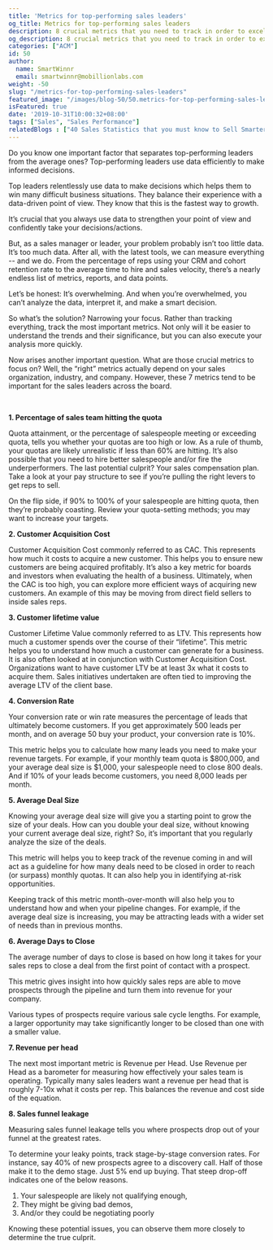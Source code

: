 ```yaml
---
title: 'Metrics for top-performing sales leaders'
og_title: Metrics for top-performing sales leaders
description: 8 crucial metrics that you need to track in order to excel in your sales game.
og_description: 8 crucial metrics that you need to track in order to excel in your sales game.
categories: ["ACM"]
id: 50
author:
  name: SmartWinnr
  email: smartwinnr@mobillionlabs.com
weight: -50
slug: "/metrics-for-top-performing-sales-leaders"
featured_image: "/images/blog-50/50.metrics-for-top-performing-sales-leaders.jpg"
isFeatured: true
date: '2019-10-31T10:00:32+08:00'
tags: ["Sales", "Sales Performance"]
relatedBlogs : ["40 Sales Statistics that you must know to Sell Smarter in 2019", "Top 10 CEOs who started as Sales Reps", "7 Sales Training Games that actually boost your sales team’s skills"]
---
```


Do you know one important factor that separates top-performing leaders from the average ones? Top-performing leaders use data efficiently to make informed decisions.

Top leaders relentlessly use data to make decisions which helps them to win many difficult business situations. They balance their experience with a data-driven point of view. They know that this is the fastest way to growth.

It’s crucial that you always use data to strengthen your point of view and confidently take your decisions/actions.

But, as a sales manager or leader, your problem probably isn’t too little data. It’s too much data. After all, with the latest tools, we can measure everything -- and we do. From the percentage of reps using your CRM and cohort retention rate to the average time to hire and sales velocity, there’s a nearly endless list of metrics, reports, and data points.

Let’s be honest: It’s overwhelming. And when you’re overwhelmed, you can’t analyze the data, interpret it, and make a smart decision.

So what’s the solution? Narrowing your focus. Rather than tracking everything, track the most important metrics. Not only will it be easier to understand the trends and their significance, but you can also execute your analysis more quickly.

Now arises another important question. What are those crucial metrics to focus on? Well, the “right” metrics actually depend on your sales organization, industry, and company. However, these 7 metrics tend to be important for the sales leaders across the board. 

<br>

<img alt="" src="/images/blog-50/Capture .PNG" class="ml-padding-top0 ml-padding-bottom0">

**1. Percentage of sales team hitting the quota**

Quota attainment, or the percentage of salespeople meeting or exceeding quota, tells you whether your quotas are too high or low. As a rule of thumb, your quotas are likely unrealistic if less than 60% are hitting. It’s also possible that you need to hire better salespeople and/or fire the underperformers. The last potential culprit? Your sales compensation plan. Take a look at your pay structure to see if you’re pulling the right levers to get reps to sell.

On the flip side, if 90% to 100% of your salespeople are hitting quota, then they’re probably coasting. Review your quota-setting methods; you may want to increase your targets.

**2. Customer Acquisition Cost**

Customer Acquisition Cost commonly referred to as CAC. This represents how much it costs to acquire a new customer. This helps you to ensure new customers are being acquired profitably. It’s also a key metric for boards and investors when evaluating the health of a business. Ultimately, when the CAC is too high, you can explore more efficient ways of acquiring new customers. An example of this may be moving from direct field sellers to inside sales reps. 

**3. Customer lifetime value**

Customer Lifetime Value commonly referred to as LTV. This represents how much a customer spends over the course of their “lifetime”. This metric helps you to understand how much a customer can generate for a business. It is also often looked at in conjunction with Customer Acquisition Cost. Organizations want to have customer LTV be at least 3x what it costs to acquire them. Sales initiatives undertaken are often tied to improving the average LTV of the client base.

**4. Conversion Rate**

Your conversion rate or win rate measures the percentage of leads that ultimately become customers. If you get approximately 500 leads per month, and on average 50 buy your product, your conversion rate is 10%.

This metric helps you to calculate how many leads you need to make your revenue targets. For example, if your monthly team quota is $800,000, and your average deal size is $1,000, your salespeople need to close 800 deals. And if 10% of your leads become customers, you need 8,000 leads per month.

**5. Average Deal Size**

Knowing your average deal size will give you a starting point to grow the size of your deals. How can you double your deal size, without knowing your current average deal size, right? So, it’s important that you regularly analyze the size of the deals.

This metric will helps you to keep track of the revenue coming in and will act as a guideline for how many deals need to be closed in order to reach (or surpass) monthly quotas. It can also help you in identifying at-risk opportunities.

Keeping track of this metric month-over-month will also help you to understand how and when your pipeline changes. For example, if the average deal size is increasing, you may be attracting leads with a wider set of needs than in previous months.

**6. Average Days to Close**

The average number of days to close is based on how long it takes for your sales reps to close a deal from the first point of contact with a prospect.

This metric gives insight into how quickly sales reps are able to move prospects through the pipeline and turn them into revenue for your company.

Various types of prospects require various sale cycle lengths. For example, a larger opportunity may take significantly longer to be closed than one with a smaller value.

**7. Revenue per head**

The next most important metric is Revenue per Head. Use Revenue per Head as a barometer for measuring how effectively your sales team is operating. Typically many sales leaders want a revenue per head that is roughly 7-10x what it costs per rep. This balances the revenue and cost side of the equation.

**8. Sales funnel leakage**

Measuring sales funnel leakage tells you where prospects drop out of your funnel at the greatest rates.

To determine your leaky points, track stage-by-stage conversion rates. For instance, say 40% of new prospects agree to a discovery call. Half of those make it to the demo stage. Just 5% end up buying. That steep drop-off indicates one of the below reasons. 

<ol type="1">
<li>Your salespeople are likely not qualifying enough, </li>
<li>They might be giving bad demos,</li>
<li>And/or they could be negotiating poorly</li>
</ol>

Knowing these potential issues, you can observe them more closely to determine the true culprit.












